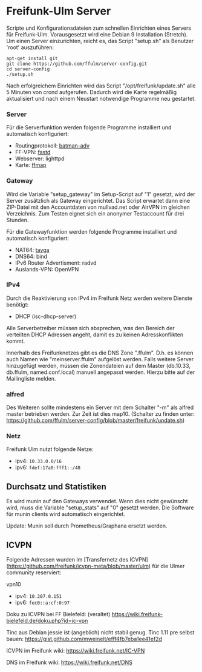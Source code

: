 Freifunk-Ulm Server
===============

Scripte und Konfigurationsdateien zum schnellen Einrichten eines Servers für Freifunk-Ulm.
Vorausgesetzt wird eine Debian 9 Installation (Stretch).
Um einen Server einzurichten, reicht es, das Script "setup.sh" als Benutzer 'root' auszuführen:

```
apt-get install git
git clone https://github.com/ffulm/server-config.git
cd server-config
./setup.sh
```

Nach erfolgreichem Einrichten wird das Script "/opt/freifunk/update.sh" alle 5 Minuten
von crond aufgerufen. Dadurch wird die Karte regelmäßig aktualisiert und nach
einem Neustart notwendige Programme neu gestartet.

### Server
Für die Serverfunktion werden folgende Programme installiert und automatisch konfiguriert:

 * Routingprotokoll: [batman-adv](http://www.open-mesh.org/projects/batman-adv/wiki)
 * FF-VPN: [fastd](https://fastd.readthedocs.io/en/latest/)
 * Webserver: lighttpd
 * Karte: [ffmap](https://github.com/ffnord/ffmap-d3)

### Gateway
Wird die Variable "setup_gateway" im Setup-Script auf "1" gesetzt, wird der Server zusätzlich
als Gateway eingerichtet. Das Script erwartet dann eine ZIP-Datei mit den Accountdaten
von mullvad.net oder AirVPN im gleichen Verzeichnis. Zum Testen eignet sich ein anonymer Testaccount
für drei Stunden.

Für die Gatewayfunktion werden folgende Programme installiert und automatisch konfiguriert:

 * NAT64: [tayga](http://www.litech.org/tayga/)
 * DNS64: bind
 * IPv6 Router Advertisment: radvd
 * Auslands-VPN: OpenVPN

### IPv4
Durch die Reaktivierung von IPv4 im Freifunk Netz werden weitere Dienste benötigt:
 * DHCP (isc-dhcp-server)

Alle Serverbetreiber müssen sich absprechen, was den Bereich der verteilten DHCP Adressen angeht, damit es zu keinen Adresskonflikten kommt.
 
Innerhalb des Freifunknetzes gibt es die DNS Zone ".ffulm". D.h. es können auch Namen wie "meinserver.ffulm" aufgelöst werden.
Falls weitere Server hinzugefügt werden, müssen die Zonendateien auf dem Master (db.10.33, db.ffulm, named.conf.local) manuell angepasst werden. Hierzu bitte auf der Mailingliste melden.

### alfred 
Des Weiteren sollte mindestens ein Server mit dem Schalter "-m" als alfred master betrieben werden. Zur Zeit ist dies map10.
(Schalter zu finden unter: https://github.com/ffulm/server-config/blob/master/freifunk/update.sh)

### Netz
Freifunk Ulm nutzt folgende Netze:
 * ipv4: ```10.33.0.0/16```
 * ipv6: ```fdef:17a0:fff1::/48```
 
Durchsatz und Statistiken
-----
Es wird munin auf den Gateways verwendet. Wenn dies nicht gewünscht wird, muss die Variable "setup_stats" auf "0" gesetzt werden. Die Software für munin clients wird automatisch eingerichtet.

Update: Munin soll durch Prometheus/Graphana ersetzt werden.


ICVPN
-----
Folgende Adressen wurden im [Transfernetz des ICVPN] (https://github.com/freifunk/icvpn-meta/blob/master/ulm) für die Ulmer community reserviert:

vpn10
 * ipv4: ```10.207.0.151```
 * ipv6: ```fec0::a:cf:0:97```

Doku zu ICVPN bei FF Bielefeld: (veraltet)
https://wiki.freifunk-bielefeld.de/doku.php?id=ic-vpn

Tinc aus Debian jessie ist (angeblich) nicht stabil genug.
Tinc 1.11 pre selbst bauen:
https://gist.github.com/mweinelt/efff4fb7eba1ee41ef2d

ICVPN im Freifunk wiki:
https://wiki.freifunk.net/IC-VPN

DNS im Freifunk wiki:
https://wiki.freifunk.net/DNS

